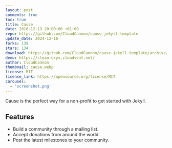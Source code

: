 ```yaml
---
layout: post
comments: true
toc: true
title: Cause
date: 2016-12-13 20:00:00 +01:00
repo: https://github.com/CloudCannon/cause-jekyll-template
update_date: 2024-12-16
forks: 139
stars: 134
download: https://github.com/CloudCannon/cause-jekyll-template/archive/master.zip
demo: https://clean-oryx.cloudvent.net/
author: CloudCannon
thumbnail: cause.webp
license: MIT
license_link: https://opensource.org/license/MIT
carousel:
  - 'screenshot.png'
---
```


Cause is the perfect way for a non-profit to get started with Jekyll.

## Features

* Build a community through a mailing list.
* Accept donations from around the world.
* Post the latest milestones to your community.
